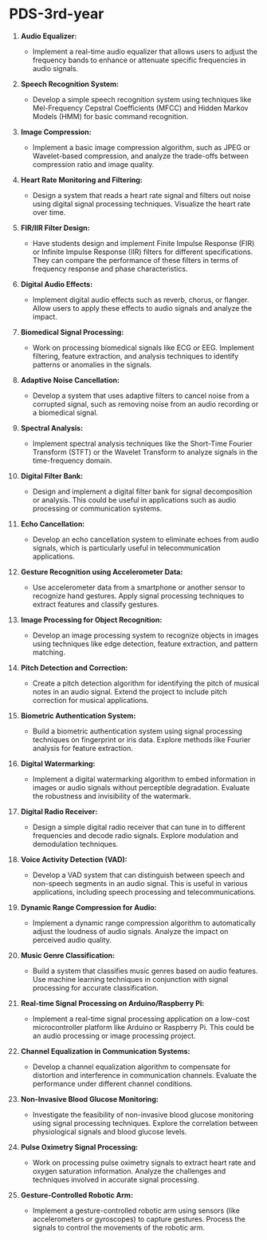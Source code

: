 # PDS-3rd-year


1. **Audio Equalizer:**
   - Implement a real-time audio equalizer that allows users to adjust the frequency bands to enhance or attenuate specific frequencies in audio signals.

2. **Speech Recognition System:**
   - Develop a simple speech recognition system using techniques like Mel-Frequency Cepstral Coefficients (MFCC) and Hidden Markov Models (HMM) for basic command recognition.

3. **Image Compression:**
   - Implement a basic image compression algorithm, such as JPEG or Wavelet-based compression, and analyze the trade-offs between compression ratio and image quality.

4. **Heart Rate Monitoring and Filtering:**
   - Design a system that reads a heart rate signal and filters out noise using digital signal processing techniques. Visualize the heart rate over time.

5. **FIR/IIR Filter Design:**
   - Have students design and implement Finite Impulse Response (FIR) or Infinite Impulse Response (IIR) filters for different specifications. They can compare the performance of these filters in terms of frequency response and phase characteristics.

6. **Digital Audio Effects:**
   - Implement digital audio effects such as reverb, chorus, or flanger. Allow users to apply these effects to audio signals and analyze the impact.

7. **Biomedical Signal Processing:**
   - Work on processing biomedical signals like ECG or EEG. Implement filtering, feature extraction, and analysis techniques to identify patterns or anomalies in the signals.

8. **Adaptive Noise Cancellation:**
   - Develop a system that uses adaptive filters to cancel noise from a corrupted signal, such as removing noise from an audio recording or a biomedical signal.

9. **Spectral Analysis:**
   - Implement spectral analysis techniques like the Short-Time Fourier Transform (STFT) or the Wavelet Transform to analyze signals in the time-frequency domain.

10. **Digital Filter Bank:**
    - Design and implement a digital filter bank for signal decomposition or analysis. This could be useful in applications such as audio processing or communication systems.

11. **Echo Cancellation:**
    - Develop an echo cancellation system to eliminate echoes from audio signals, which is particularly useful in telecommunication applications.

12. **Gesture Recognition using Accelerometer Data:**
    - Use accelerometer data from a smartphone or another sensor to recognize hand gestures. Apply signal processing techniques to extract features and classify gestures.

13. **Image Processing for Object Recognition:**
    - Develop an image processing system to recognize objects in images using techniques like edge detection, feature extraction, and pattern matching.

14. **Pitch Detection and Correction:**
    - Create a pitch detection algorithm for identifying the pitch of musical notes in an audio signal. Extend the project to include pitch correction for musical applications.

15. **Biometric Authentication System:**
    - Build a biometric authentication system using signal processing techniques on fingerprint or iris data. Explore methods like Fourier analysis for feature extraction.

16. **Digital Watermarking:**
    - Implement a digital watermarking algorithm to embed information in images or audio signals without perceptible degradation. Evaluate the robustness and invisibility of the watermark.

17. **Digital Radio Receiver:**
    - Design a simple digital radio receiver that can tune in to different frequencies and decode radio signals. Explore modulation and demodulation techniques.

18. **Voice Activity Detection (VAD):**
    - Develop a VAD system that can distinguish between speech and non-speech segments in an audio signal. This is useful in various applications, including speech processing and telecommunications.

19. **Dynamic Range Compression for Audio:**
    - Implement a dynamic range compression algorithm to automatically adjust the loudness of audio signals. Analyze the impact on perceived audio quality.

20. **Music Genre Classification:**
    - Build a system that classifies music genres based on audio features. Use machine learning techniques in conjunction with signal processing for accurate classification.

21. **Real-time Signal Processing on Arduino/Raspberry Pi:**
    - Implement a real-time signal processing application on a low-cost microcontroller platform like Arduino or Raspberry Pi. This could be an audio processing or image processing project.

22. **Channel Equalization in Communication Systems:**
    - Develop a channel equalization algorithm to compensate for distortion and interference in communication channels. Evaluate the performance under different channel conditions.

23. **Non-Invasive Blood Glucose Monitoring:**
    - Investigate the feasibility of non-invasive blood glucose monitoring using signal processing techniques. Explore the correlation between physiological signals and blood glucose levels.

24. **Pulse Oximetry Signal Processing:**
    - Work on processing pulse oximetry signals to extract heart rate and oxygen saturation information. Analyze the challenges and techniques involved in accurate signal processing.

25. **Gesture-Controlled Robotic Arm:**
    - Implement a gesture-controlled robotic arm using sensors (like accelerometers or gyroscopes) to capture gestures. Process the signals to control the movements of the robotic arm.

